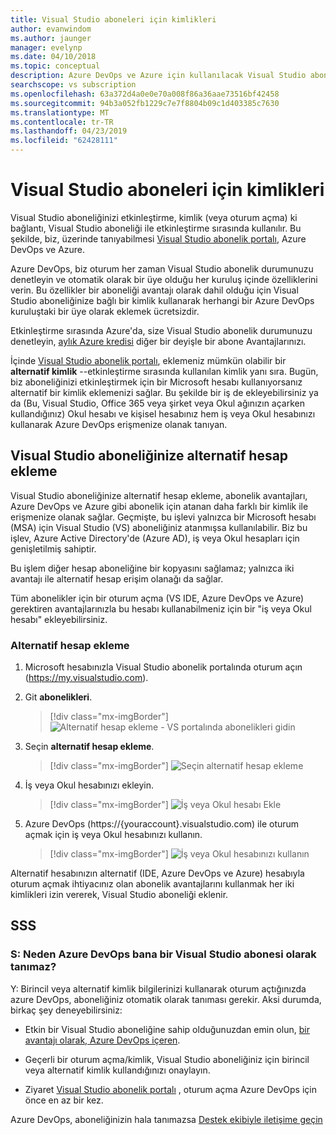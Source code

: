 ```yaml
---
title: Visual Studio aboneleri için kimlikleri
author: evanwindom
ms.author: jaunger
manager: evelynp
ms.date: 04/10/2018
ms.topic: conceptual
description: Azure DevOps ve Azure için kullanılacak Visual Studio aboneliğiniz için alternatif bir kimlik ekleme
searchscope: vs subscription
ms.openlocfilehash: 63a372d4a0e0e70a008f86a36aae73516bf42458
ms.sourcegitcommit: 94b3a052fb1229c7e7f8804b09c1d403385c7630
ms.translationtype: MT
ms.contentlocale: tr-TR
ms.lasthandoff: 04/23/2019
ms.locfileid: "62428111"
---
```

# <a name="identities-for-visual-studio-subscribers"></a>Visual Studio aboneleri için kimlikleri

Visual Studio aboneliğinizi etkinleştirme, kimlik (veya oturum açma) ki bağlantı, Visual Studio aboneliği ile etkinleştirme sırasında kullanılır. Bu şekilde, biz, üzerinde tanıyabilmesi [Visual Studio abonelik portalı](https://my.visualstudio.com?wt.mc_id=o~msft~docs), Azure DevOps ve Azure.

Azure DevOps, biz oturum her zaman Visual Studio abonelik durumunuzu denetleyin ve otomatik olarak bir üye olduğu her kuruluş içinde özelliklerini verin.
Bu özellikler bir aboneliği avantajı olarak dahil olduğu için Visual Studio aboneliğinize bağlı bir kimlik kullanarak herhangi bir Azure DevOps kuruluştaki bir üye olarak eklemek ücretsizdir.

Etkinleştirme sırasında Azure'da, size Visual Studio abonelik durumunuzu denetleyin, [aylık Azure kredisi](https://azure.microsoft.com/pricing/member-offers/credit-for-visual-studio-subscribers/) diğer bir deyişle bir abone Avantajlarınızı.

İçinde [Visual Studio abonelik portalı](https://my.visualstudio.com?wt.mc_id=o~msft~docs), eklemeniz mümkün olabilir bir **alternatif kimlik** --etkinleştirme sırasında kullanılan kimlik yanı sıra. Bugün, biz aboneliğinizi etkinleştirmek için bir Microsoft hesabı kullanıyorsanız alternatif bir kimlik eklemenizi sağlar. Bu şekilde bir iş de ekleyebilirsiniz ya da (Bu, Visual Studio, Office 365 veya şirket veya Okul ağınızın açarken kullandığınız) Okul hesabı ve kişisel hesabınız hem iş veya Okul hesabınızı kullanarak Azure DevOps erişmenize olanak tanıyan.

## <a name="add-an-alternate-account-to-your-visual-studio-subscription"></a>Visual Studio aboneliğinize alternatif hesap ekleme

Visual Studio aboneliğinize alternatif hesap ekleme, abonelik avantajları, Azure DevOps ve Azure gibi abonelik için atanan daha farklı bir kimlik ile erişmenize olanak sağlar. Geçmişte, bu işlevi yalnızca bir Microsoft hesabı (MSA) için Visual Studio (VS) aboneliğiniz atanmışsa kullanılabilir. Biz bu işlev, Azure Active Directory'de (Azure AD), iş veya Okul hesapları için genişletilmiş sahiptir.

Bu işlem diğer hesap aboneliğine bir kopyasını sağlamaz; yalnızca iki avantajı ile alternatif hesap erişim olanağı da sağlar.

Tüm abonelikler için bir oturum açma (VS IDE, Azure DevOps ve Azure) gerektiren avantajlarınızla bu hesabı kullanabilmeniz için bir "iş veya Okul hesabı" ekleyebilirsiniz.

### <a name="add-the-alternate-account"></a>Alternatif hesap ekleme

1. Microsoft hesabınızla Visual Studio abonelik portalında oturum açın (https://my.visualstudio.com).

2. Git **abonelikleri**.

    > [!div class="mx-imgBorder"]
    > ![Alternatif hesap ekleme - VS portalında abonelikleri gidin](_img/vs-alternate-identity/my-vs-subscriptions.png)

3. Seçin **alternatif hesap ekleme**.
    > [!div class="mx-imgBorder"]
    > ![Seçin alternatif hesap ekleme ](_img/vs-alternate-identity/choose-add-alternate-account.png)

4. İş veya Okul hesabınızı ekleyin.
    > [!div class="mx-imgBorder"]
    > ![İş veya Okul hesabı Ekle](_img/vs-alternate-identity/enter-alternate-account-my-visual-studio-com-portal.png)

5. Azure DevOps (https://{youraccount}.visualstudio.com) ile oturum açmak için iş veya Okul hesabınızı kullanın.
    > [!div class="mx-imgBorder"]
    > ![İş veya Okul hesabınızı kullanın](_img/vs-alternate-identity/sign-in-with-alternate-account.png)

Alternatif hesabınızın alternatif (IDE, Azure DevOps ve Azure) hesabıyla oturum açmak ihtiyacınız olan abonelik avantajlarını kullanmak her iki kimlikleri izin vererek, Visual Studio aboneliği eklenir.

## <a name="faq"></a>SSS

### <a name="q--why-doesnt-azure-devops-recognize-me-as-a-visual-studio-subscriber"></a>S:  Neden Azure DevOps bana bir Visual Studio abonesi olarak tanımaz?

Y: Birincil veya alternatif kimlik bilgilerinizi kullanarak oturum açtığınızda azure DevOps, aboneliğiniz otomatik olarak tanıması gerekir. Aksi durumda, birkaç şey deneyebilirsiniz:

* Etkin bir Visual Studio aboneliğine sahip olduğunuzdan emin olun, [bir avantajı olarak, Azure DevOps içeren](vs-azure-devops.md).

* Geçerli bir oturum açma/kimlik, Visual Studio aboneliğiniz için birincil veya alternatif kimlik kullandığınızı onaylayın.

* Ziyaret [Visual Studio abonelik portalı](https://my.visualstudio.com?wt.mc_id=o~msft~docs) , oturum açma Azure DevOps için önce en az bir kez.

Azure DevOps, aboneliğinizin hala tanımazsa [Destek ekibiyle iletişime geçin](https://visualstudio.microsoft.com/team-services/support/)
